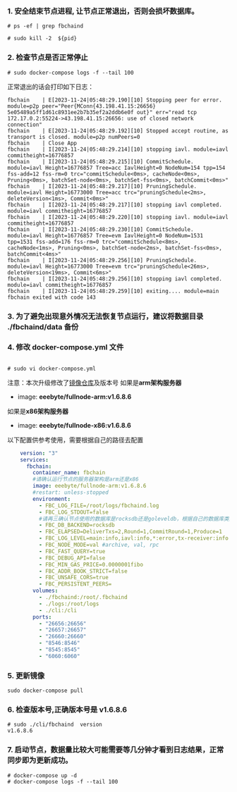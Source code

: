 ### 1.  安全结束节点进程, 让节点正常退出，否则会损坏数据库。

```shell
# ps -ef | grep fbchaind

# sudo kill -2  ${pid}
```
### 2.  检查节点是否正常停止

```shell
# sudo docker-compose logs -f --tail 100
```

正常退出的话会打印如下日志：

    fbchain    | E[2023-11-24|05:48:29.190][10] Stopping peer for error. module=p2p peer="Peer{MConn{43.198.41.15:26656} 5e05489a5ff1d61c8931ee2b7b35ef2a2ddb6e0f out}" err="read tcp 172.17.0.2:55224->43.198.41.15:26656: use of closed network connection"
    fbchain    | E[2023-11-24|05:48:29.192][10] Stopped accept routine, as transport is closed. module=p2p numPeers=0
    fbchain    | Close App
    fbchain    | I[2023-11-24|05:48:29.214][10] stopping iavl. module=iavl commitheight=16776857
    fbchain    | I[2023-11-24|05:48:29.215][10] CommitSchedule. module=iavl Height=16776857 Tree=acc IavlHeight=0 NodeNum=154 tpp=154 fss-add=12 fss-rm=0 trc="commitSchedule<0ms>, cacheNode<0ms>, Pruning<0ms>, batchSet-node<0ms>, batchSet-fss<0ms>, batchCommit<0ms>"
    fbchain    | I[2023-11-24|05:48:29.217][10] PruningSchedule. module=iavl Height=16773000 Tree=acc trc="pruningSchedule<2ms>, deleteVersion<1ms>, Commit<0ms>"
    fbchain    | I[2023-11-24|05:48:29.217][10] stopping iavl completed. module=iavl commitheight=16776857
    fbchain    | I[2023-11-24|05:48:29.220][10] stopping iavl. module=iavl commitheight=16776857
    fbchain    | I[2023-11-24|05:48:29.230][10] CommitSchedule. module=iavl Height=16776857 Tree=evm IavlHeight=0 NodeNum=1531 tpp=1531 fss-add=176 fss-rm=0 trc="commitSchedule<8ms>, cacheNode<1ms>, Pruning<0ms>, batchSet-node<2ms>, batchSet-fss<0ms>, batchCommit<4ms>"
    fbchain    | I[2023-11-24|05:48:29.256][10] PruningSchedule. module=iavl Height=16773000 Tree=evm trc="pruningSchedule<26ms>, deleteVersion<19ms>, Commit<6ms>"
    fbchain    | I[2023-11-24|05:48:29.256][10] stopping iavl completed. module=iavl commitheight=16776857
    fbchain    | I[2023-11-24|05:48:29.259][10] exiting.... module=main 
    fbchain exited with code 143

### 3.  为了避免出现意外情况无法恢复节点运行，建议将数据目录 ./fbchaind/data 备份



### 4.  修改 docker-compose.yml 文件

```shell

# sudo vi docker-compose.yml 

```
注意：本次升级修改了[镜像仓库](https://hub.docker.com/search?q=eeebyte%2Ffullnode)及版本号
如果是**arm架构服务器**
- image: **eeebyte/fullnode-arm:v1.6.8.6**

如果是**x86架构服务器**
- image: **eeebyte/fullnode-x86:v1.6.8.6**

以下配置供参考使用，需要根据自己的路径去配置
```yml
    version: "3"
    services:
      fbchain:
        container_name: fbchain
        #请确认运行节点的服务器架构是arm还是x86
        image: eeebyte/fullnode-arm:v1.6.8.6
        #restart: unless-stopped
        environment:
          - FBC_LOG_FILE=/root/logs/fbchaind.log
          - FBC_LOG_STDOUT=false
          #请再三确认节点使用的数据库是rocksdb还是goleveldb，根据自己的数据库类型修改此字段
          - FBC_DB_BACKEND=rocksdb
          - FBC_ELAPSED=DeliverTxs=2,Round=1,CommitRound=1,Produce=1
          - FBC_LOG_LEVEL=main:info,iavl:info,*:error,tx-receiver:info
          - FBC_NODE_MODE=val #archive, val, rpc
          - FBC_FAST_QUERY=true
          - FBC_DEBUG_API=false
          - FBC_MIN_GAS_PRICE=0.0000001fibo
          - FBC_ADDR_BOOK_STRICT=false
          - FBC_UNSAFE_CORS=true
          - FBC_PERSISTENT_PEERS=
        volumes:
          - ./fbchaind:/root/.fbchaind
          - ./logs:/root/logs
          - ./cli:/cli
        ports:
          - "26656:26656"
          - "26657:26657"
          - "26660:26660"
          - "8546:8546"
          - "8545:8545"
          - "6060:6060"
```
### 5. 更新镜像
```shell
sudo docker-compose pull 
```
### 6. 检查版本号,正确版本号是 v1.6.8.6
```
# sudo ./cli/fbchaind  version
v1.6.8.6
```
### 7. 启动节点，数据量比较大可能需要等几分钟才看到日志结果，正常同步即为更新成功。

```shell
# docker-compose up -d
# docker-compose logs -f --tail 100
```